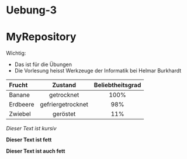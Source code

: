 # Uebung-3
# MyRepository

Wichtig:
- Das ist für die Übungen 
- Die Vorlesung heisst Werkzeuge der Informatik bei Helmar Burkhardt

| Frucht | Zustand | Beliebtheitsgrad |
|:-----------------|:----------------------:|:----------------------:|
| Banane | getrocknet | 100% |
| Erdbeere | gefriergetrocknet | 98% |
| Zwiebel | geröstet | 11% |

_Dieser Text ist kursiv_

**Dieser Text ist fett**

__Dieser Text ist auch fett__
